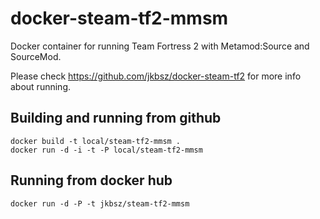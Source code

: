 # docker-steam-tf2-mmsm
Docker container for running Team Fortress 2 with Metamod:Source and SourceMod.

Please check https://github.com/jkbsz/docker-steam-tf2 for more info about running.

## Building and running from github
```
docker build -t local/steam-tf2-mmsm .
docker run -d -i -t -P local/steam-tf2-mmsm
```

## Running from docker hub
```
docker run -d -P -t jkbsz/steam-tf2-mmsm
```



